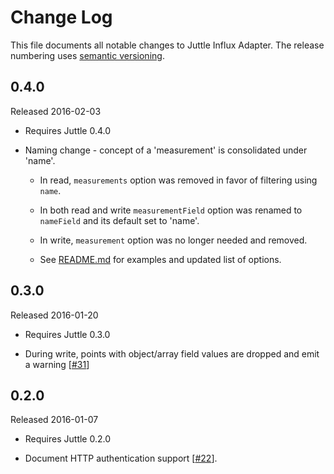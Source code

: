 # Change Log

This file documents all notable changes to Juttle Influx Adapter. The release
numbering uses [semantic versioning](http://semver.org).

## 0.4.0

Released 2016-02-03

- Requires Juttle 0.4.0

- Naming change - concept of a 'measurement' is consolidated under 'name'.

    - In read, `measurements` option was removed in favor of filtering using `name`.

    - In both read and write `measurementField` option was renamed to `nameField` and its default set to 'name'.

    - In write, `measurement` option was no longer needed and removed.

    - See [README.md](https://github.com/juttle/juttle-influx-adapter/blob/c177bd3f2aa15f6097fb97c858d6cfa7b2a80ba6/README.md) for examples and updated list of options.

## 0.3.0

Released 2016-01-20

- Requires Juttle 0.3.0

- During write, points with object/array field values are dropped and emit a warning [[#31](https://github.com/juttle/juttle-influx-adapter/issues/31)]

## 0.2.0

Released 2016-01-07

- Requires Juttle 0.2.0

- Document HTTP authentication support [[#22](https://github.com/juttle/juttle-influx-adapter/issues/22)].

